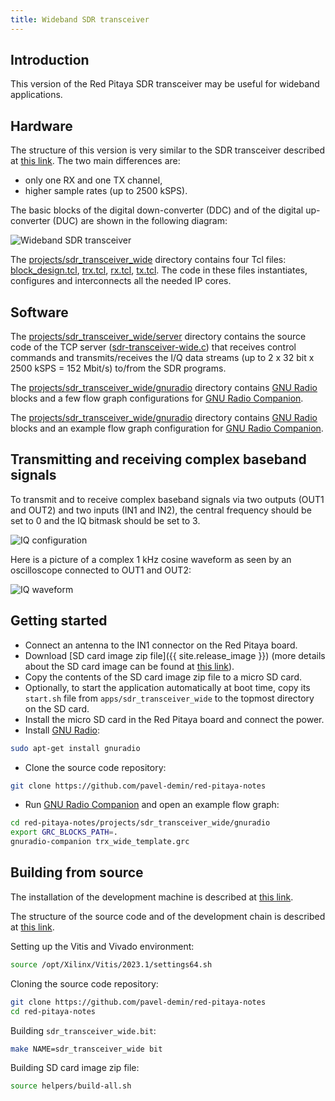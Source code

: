 ```yaml
---
title: Wideband SDR transceiver
---
```


## Introduction

This version of the Red Pitaya SDR transceiver may be useful for wideband applications.

## Hardware

The structure of this version is very similar to the SDR transceiver described at [this link](/sdr-transceiver/). The two main differences are:

- only one RX and one TX channel,
- higher sample rates (up to 2500 kSPS).

The basic blocks of the digital down-converter (DDC) and of the digital up-converter (DUC) are shown in the following diagram:

![Wideband SDR transceiver](/img/sdr-transceiver-wide.png)

The [projects/sdr_transceiver_wide](https://github.com/pavel-demin/red-pitaya-notes/tree/master/projects/sdr_transceiver_wide) directory contains four Tcl files: [block_design.tcl](https://github.com/pavel-demin/red-pitaya-notes/blob/master/projects/sdr_transceiver_wide/block_design.tcl), [trx.tcl](https://github.com/pavel-demin/red-pitaya-notes/blob/master/projects/sdr_transceiver_wide/trx.tcl), [rx.tcl](https://github.com/pavel-demin/red-pitaya-notes/blob/master/projects/sdr_transceiver_wide/rx.tcl), [tx.tcl](https://github.com/pavel-demin/red-pitaya-notes/blob/master/projects/sdr_transceiver_wide/tx.tcl). The code in these files instantiates, configures and interconnects all the needed IP cores.

## Software

The [projects/sdr_transceiver_wide/server](https://github.com/pavel-demin/red-pitaya-notes/tree/master/projects/sdr_transceiver_wide/server) directory contains the source code of the TCP server ([sdr-transceiver-wide.c](https://github.com/pavel-demin/red-pitaya-notes/blob/master/projects/sdr_transceiver_wide/server/sdr-transceiver-wide.c)) that receives control commands and transmits/receives the I/Q data streams (up to 2 x 32 bit x 2500 kSPS = 152 Mbit/s) to/from the SDR programs.

The [projects/sdr_transceiver_wide/gnuradio](https://github.com/pavel-demin/red-pitaya-notes/tree/master/projects/sdr_transceiver_wide/gnuradio) directory contains [GNU Radio](https://www.gnuradio.org) blocks and a few flow graph configurations for [GNU Radio Companion](https://wiki.gnuradio.org/index.php/GNURadioCompanion).

The [projects/sdr_transceiver_wide/gnuradio](https://github.com/pavel-demin/red-pitaya-notes/tree/master/projects/sdr_transceiver_wide/gnuradio) directory contains [GNU Radio](https://www.gnuradio.org) blocks and an example flow graph configuration for [GNU Radio Companion](https://wiki.gnuradio.org/index.php/GNURadioCompanion).

## Transmitting and receiving complex baseband signals

To transmit and to receive complex baseband signals via two outputs (OUT1 and OUT2) and two inputs (IN1 and IN2), the central frequency should be set to 0 and the IQ bitmask should be set to 3.

![IQ configuration](/img/iq-grc.png)

Here is a picture of a complex 1 kHz cosine waveform as seen by an oscilloscope connected to OUT1 and OUT2:

![IQ waveform](/img/iq-osc.png)

## Getting started

- Connect an antenna to the IN1 connector on the Red Pitaya board.
- Download [SD card image zip file]({{ site.release_image }}) (more details about the SD card image can be found at [this link](/alpine/)).
- Copy the contents of the SD card image zip file to a micro SD card.
- Optionally, to start the application automatically at boot time, copy its `start.sh` file from `apps/sdr_transceiver_wide` to the topmost directory on the SD card.
- Install the micro SD card in the Red Pitaya board and connect the power.
- Install [GNU Radio](https://www.gnuradio.org):

```bash
sudo apt-get install gnuradio
```

- Clone the source code repository:

```bash
git clone https://github.com/pavel-demin/red-pitaya-notes
```

- Run [GNU Radio Companion](https://wiki.gnuradio.org/index.php/GNURadioCompanion) and open an example flow graph:

```bash
cd red-pitaya-notes/projects/sdr_transceiver_wide/gnuradio
export GRC_BLOCKS_PATH=.
gnuradio-companion trx_wide_template.grc
```

## Building from source

The installation of the development machine is described at [this link](/development-machine/).

The structure of the source code and of the development chain is described at [this link](/led-blinker/).

Setting up the Vitis and Vivado environment:

```bash
source /opt/Xilinx/Vitis/2023.1/settings64.sh
```

Cloning the source code repository:

```bash
git clone https://github.com/pavel-demin/red-pitaya-notes
cd red-pitaya-notes
```

Building `sdr_transceiver_wide.bit`:

```bash
make NAME=sdr_transceiver_wide bit
```

Building SD card image zip file:

```bash
source helpers/build-all.sh
```
